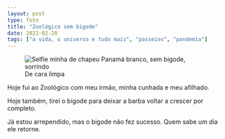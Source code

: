```yaml
---
layout: post
type: foto
title: "Zoológico sem bigode"
date: 2022-02-20
tags: ["a vida, o universo e tudo mais", "passeios", "pandemia"]
---
```

<figure class="gallery">
            <img src="{{ site.baseurl }}/assets/fotos/2022/02/20220220_104349.jpg" alt="Selfie minha de chapeu Panamá branco, sem bigode, sorrindo" title="Eu sem bigode">
            <figcaption>De cara limpa</figcaption>
</figure>
Hoje fui ao Zoológico com meu irmão, minha cunhada e meu afilhado.  

Hoje também, tirei o bigode para deixar a barba voltar a crescer por completo.  

Já estou arrependido, mas o bigode não fez sucesso. Quem sabe um dia ele retorne.